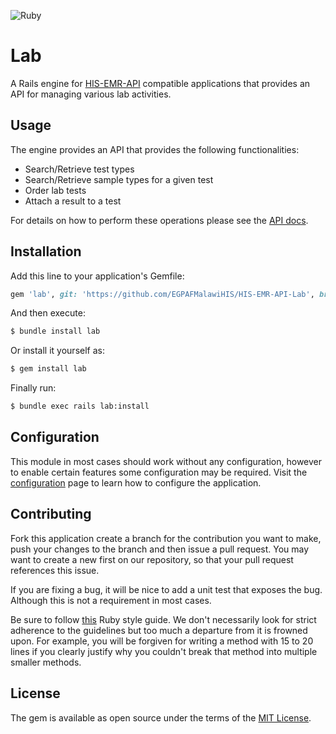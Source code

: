 ![Ruby](https://github.com/EGPAFMalawiHIS/HIS-EMR-API-Lab/workflows/Ruby/badge.svg?branch=development)
# Lab

A Rails engine for [HIS-EMR-API](https://github.com/EGPAFMalawiHIS/HIS-EMR-API)
compatible applications that provides an API for managing various lab
activities.

## Usage

The engine provides an API that provides the following functionalities:

  - Search/Retrieve test types
  - Search/Retrieve sample types for a given test
  - Order lab tests
  - Attach a result to a test

For details on how to perform these operations please see the
[API docs](https://raw.githack.com/EGPAFMalawiHIS/HIS-EMR-API-Lab/development/docs/api.html).

## Installation

Add this line to your application's Gemfile:

```ruby
gem 'lab', git: 'https://github.com/EGPAFMalawiHIS/HIS-EMR-API-Lab', branch: 'development'
```

And then execute:

```bash
$ bundle install lab
```

Or install it yourself as:

```bash
$ gem install lab
```

Finally run:

```bash
$ bundle exec rails lab:install
```

## Configuration

This module in most cases should work without any configuration, however to enable
certain features some configuration may be required. Visit the
[configuration](./docs/configuration.md) page to learn how to configure the
application.

## Contributing

Fork this application create a branch for the contribution you want to make,
push your changes to the branch and then issue a pull request. You may want
to create a new first on our repository, so that your pull request references
this issue.

If you are fixing a bug, it will be nice to add a unit test that exposes
the bug. Although this is not a requirement in most cases.

Be sure to follow [this](https://github.com/rubocop/ruby-style-guide) Ruby
style guide. We don't necessarily look for strict adherence to the guidelines
but too much a departure from it is frowned upon. For example, you will be forgiven
for writing a method with 15 to 20 lines if you clearly justify why you couldn't
break that method into multiple smaller methods.

## License

The gem is available as open source under the terms of the [MIT License](https://opensource.org/licenses/MIT).
